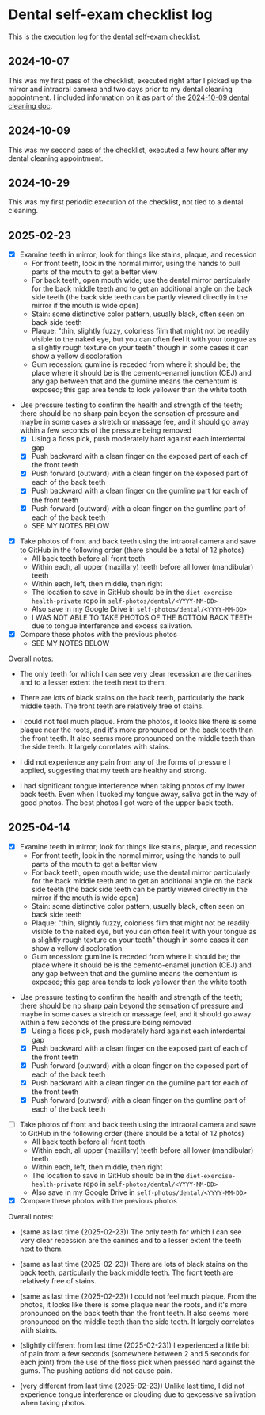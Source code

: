 # Dental self-exam checklist log

This is the execution log for the [dental self-exam checklist](../checklists/dental-self-exam-checklist.md).

## 2024-10-07

This was my first pass of the checklist, executed right after I picked
up the mirror and intraoral camera and two days prior to my dental
cleaning appointment. I included information on it as part of the
[2024-10-09 dental cleaning
doc](../events/2024/2024-10-09-dental-cleaning.md).

## 2024-10-09

This was my second pass of the checklist, executed a few hours after
my dental cleaning appointment.

## 2024-10-29

This was my first periodic execution of the checklist, not tied to a
dental cleaning.

## 2025-02-23

- [x] Examine teeth in mirror; look for things like stains, plaque, and recession
  - For front teeth, look in the normal mirror, using the hands to pull parts of the mouth to get a better view
  - For back teeth, open mouth wide; use the dental mirror particularly for the back middle teeth and to get an additional angle on the back side teeth (the back side teeth can be partly viewed directly in the mirror if the mouth is wide open)
  - Stain: some distinctive color pattern, usually black, often seen on back side teeth
  - Plaque: "thin, slightly fuzzy, colorless film that might not be readily visible to the naked eye, but you can often feel it with your tongue as a slightly rough texture on your teeth" though in some cases it can show a yellow discoloration
  - Gum recession: gumline is receded from where it should be; the place where it should be is the cemento-enamel junction (CEJ) and any gap between that and the gumline means the cementum is exposed; this gap area tends to look yellower than the white tooth
- Use pressure testing to confirm the health and strength of the teeth; there should be no sharp pain beyon the sensation of pressure and maybe in some cases a stretch or massage fee, and it should go away within a few seconds of the pressure being removed
  - [x] Using a floss pick, push moderately hard against each interdental gap
  - [x] Push backward with a clean finger on the exposed part of each of the front teeth
  - [x] Push forward (outward) with a clean finger on the exposed part of each of the back teeth
  - [x] Push backward with a clean finger on the gumline part for each of the front teeth
  - [x] Push forward (outward) with a clean finger on the gumline part of each of the back teeth
  - SEE MY NOTES BELOW
- [x] Take photos of front and back teeth using the intraoral camera and save to GitHub in the following order (there should be a total of 12 photos)
  - All back teeth before all front teeth
  - Within each, all upper (maxillary) teeth before all lower (mandibular) teeth
  - Within each, left, then middle, then right
  - The location to save in GitHub should be in the `diet-exercise-health-private` repo in `self-photos/dental/<YYYY-MM-DD>`
  - Also save in my Google Drive in `self-photos/dental/<YYYY-MM-DD>`
  - I WAS NOT ABLE TO TAKE PHOTOS OF THE BOTTOM BACK TEETH due to tongue interference and excess salivation.
- [x] Compare these photos with the previous photos
  - SEE MY NOTES BELOW

Overall notes:

* The only teeth for which I can see very clear recession are the
  canines and to a lesser extent the teeth next to them.

* There are lots of black stains on the back teeth, particularly the
  back middle teeth. The front teeth are relatively free of stains.

* I could not feel much plaque. From the photos, it looks like there
  is some plaque near the roots, and it's more pronounced on the back
  teeth than the front teeth. It also seems more pronounced on the
  middle teeth than the side teeth. It largely correlates with stains.

* I did not experience any pain from any of the forms of pressure I
  applied, suggesting that my teeth are healthy and strong.

* I had significant tongue interference when taking photos of my lower
  back teeth. Even when I tucked my tongue away, saliva got in the way
  of good photos. The best photos I got were of the upper back teeth.

## 2025-04-14

- [x] Examine teeth in mirror; look for things like stains, plaque, and recession
  - For front teeth, look in the normal mirror, using the hands to pull parts of the mouth to get a better view
  - For back teeth, open mouth wide; use the dental mirror particularly for the back middle teeth and to get an additional angle on the back side teeth (the back side teeth can be partly viewed directly in the mirror if the mouth is wide open)
  - Stain: some distinctive color pattern, usually black, often seen on back side teeth
  - Plaque: "thin, slightly fuzzy, colorless film that might not be readily visible to the naked eye, but you can often feel it with your tongue as a slightly rough texture on your teeth" though in some cases it can show a yellow discoloration
  - Gum recession: gumline is receded from where it should be; the place where it should be is the cemento-enamel junction (CEJ) and any gap between that and the gumline means the cementum is exposed; this gap area tends to look yellower than the white tooth
- Use pressure testing to confirm the health and strength of the teeth; there should be no sharp pain beyond the sensation of pressure and maybe in some cases a stretch or massage feel, and it should go away within a few seconds of the pressure being removed
  - [x] Using a floss pick, push moderately hard against each interdental gap
  - [x] Push backward with a clean finger on the exposed part of each of the front teeth
  - [x] Push forward (outward) with a clean finger on the exposed part of each of the back teeth
  - [x] Push backward with a clean finger on the gumline part for each of the front teeth
  - [x] Push forward (outward) with a clean finger on the gumline part of each of the back teeth
- [ ] Take photos of front and back teeth using the intraoral camera and save to GitHub in the following order (there should be a total of 12 photos)
  - All back teeth before all front teeth
  - Within each, all upper (maxillary) teeth before all lower (mandibular) teeth
  - Within each, left, then middle, then right
  - The location to save in GitHub should be in the `diet-exercise-health-private` repo in `self-photos/dental/<YYYY-MM-DD>`
  - Also save in my Google Drive in `self-photos/dental/<YYYY-MM-DD>`
- [x] Compare these photos with the previous photos

Overall notes:

* (same as last time (2025-02-23)) The only teeth for which I can see
  very clear recession are the canines and to a lesser extent the
  teeth next to them.

* (same as last time (2025-02-23)) There are lots of black stains on
  the back teeth, particularly the back middle teeth. The front teeth
  are relatively free of stains.

* (same as last time (2025-02-23)) I could not feel much plaque. From
  the photos, it looks like there is some plaque near the roots, and
  it's more pronounced on the back teeth than the front teeth. It also
  seems more pronounced on the middle teeth than the side teeth. It
  largely correlates with stains.

* (slightly different from last time (2025-02-23)) I experienced a
  little bit of pain from a few seconds (somewhere between 2 and 5
  seconds for each joint) from the use of the floss pick when pressed
  hard against the gums. The pushing actions did not cause pain.

* (very different from last time (2025-02-23)) Unlike last time, I did
  not experience tongue interference or clouding due to qexcessive
  salivation when taking photos.

